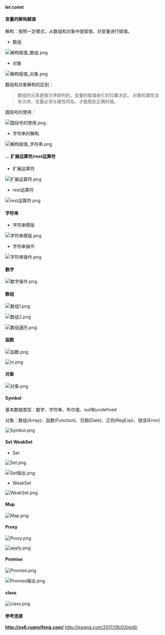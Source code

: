 #### let const

#### 变量的解构赋值

解构：按照一定模式，从数组和对象中提取值，对变量进行赋值。

* 数组

![解构赋值_数组.png](https://upload-images.jianshu.io/upload_images/11297430-4607d27e91121651.png?imageMogr2/auto-orient/strip%7CimageView2/2/w/1240)

* 对象

![解构赋值_对象.png](https://upload-images.jianshu.io/upload_images/11297430-a32a4738dcb4a206.png?imageMogr2/auto-orient/strip%7CimageView2/2/w/1240)

数组和对象解构的区别：
>数组的元素是按次序排列的，变量的取值由它的位置决定。
对象的属性没有次序，变量必须与属性同名，才能取到正确的值。

圆括号的使用：

![圆括号的使用.png](https://upload-images.jianshu.io/upload_images/11297430-fffeb5cf04b41ee0.png?imageMogr2/auto-orient/strip%7CimageView2/2/w/1240)

* 字符串的解构

![解构赋值_字符串.png](https://upload-images.jianshu.io/upload_images/11297430-bd44404c12199f95.png?imageMogr2/auto-orient/strip%7CimageView2/2/w/1240)

#### ... 扩展运算符/rest运算符

* 扩展运算符

![扩展运算符.png](https://upload-images.jianshu.io/upload_images/11297430-ae3926c733ccbcb2.png?imageMogr2/auto-orient/strip%7CimageView2/2/w/1240)

* rest运算符

![rest运算符.png](https://upload-images.jianshu.io/upload_images/11297430-2f703af9c0f887e7.png?imageMogr2/auto-orient/strip%7CimageView2/2/w/1240)

#### 字符串

* 字符串模版

![字符串模版.png](https://upload-images.jianshu.io/upload_images/11297430-60ff624d7358eb54.png?imageMogr2/auto-orient/strip%7CimageView2/2/w/1240)

* 字符串操作

![字符串操作.png](https://upload-images.jianshu.io/upload_images/11297430-17bfa9ad33a98ad5.png?imageMogr2/auto-orient/strip%7CimageView2/2/w/1240)

#### 数字

![数字操作.png](https://upload-images.jianshu.io/upload_images/11297430-0cfea7b151d5e6f9.png?imageMogr2/auto-orient/strip%7CimageView2/2/w/1240)

#### 数组

![数组1.png](https://upload-images.jianshu.io/upload_images/11297430-60a1648b9d0c9116.png?imageMogr2/auto-orient/strip%7CimageView2/2/w/1240)

![数组2.png](https://upload-images.jianshu.io/upload_images/11297430-cbe24c9619f3e553.png?imageMogr2/auto-orient/strip%7CimageView2/2/w/1240)

![数组遍历.png](https://upload-images.jianshu.io/upload_images/11297430-40f0c68e8189fcd8.png?imageMogr2/auto-orient/strip%7CimageView2/2/w/1240)

#### 函数

![函数.png](https://upload-images.jianshu.io/upload_images/11297430-3777f584b80b2d67.png?imageMogr2/auto-orient/strip%7CimageView2/2/w/1240)

![in.png](https://upload-images.jianshu.io/upload_images/11297430-9374fb4166272236.png?imageMogr2/auto-orient/strip%7CimageView2/2/w/1240)

#### 对象

![对象.png](https://upload-images.jianshu.io/upload_images/11297430-827afb574a3e5458.png?imageMogr2/auto-orient/strip%7CimageView2/2/w/1240)

#### Symbol

基本数据类型：数字、字符串、布尔值、null和undefined

对象：数组(Array)、函数(Function)、日期(Date)、正则(RegExp)、错误(Error)

![Symbol.png](https://upload-images.jianshu.io/upload_images/11297430-80d62923d56c8fdf.png?imageMogr2/auto-orient/strip%7CimageView2/2/w/1240)

#### Set WeakSet

* Set

![Set.png](https://upload-images.jianshu.io/upload_images/11297430-52d4ab8c0ea9a85e.png?imageMogr2/auto-orient/strip%7CimageView2/2/w/1240)

![Set输出.png](https://upload-images.jianshu.io/upload_images/11297430-12264517a43f52be.png?imageMogr2/auto-orient/strip%7CimageView2/2/w/1240)

* WeakSet

![WeakSet.png](https://upload-images.jianshu.io/upload_images/11297430-bbc2e6091068eb1a.png?imageMogr2/auto-orient/strip%7CimageView2/2/w/1240)

#### Map

![Map.png](https://upload-images.jianshu.io/upload_images/11297430-26eb593f8939a09d.png?imageMogr2/auto-orient/strip%7CimageView2/2/w/1240)

#### Proxy

![Proxy.png](https://upload-images.jianshu.io/upload_images/11297430-e3e34742c35615b1.png?imageMogr2/auto-orient/strip%7CimageView2/2/w/1240)

![apply.png](https://upload-images.jianshu.io/upload_images/11297430-25400748bd09813e.png?imageMogr2/auto-orient/strip%7CimageView2/2/w/1240)

#### Promise

![Promise.png](https://upload-images.jianshu.io/upload_images/11297430-4a2ec8f030d74cd2.png?imageMogr2/auto-orient/strip%7CimageView2/2/w/1240)

![Promise输出.png](https://upload-images.jianshu.io/upload_images/11297430-a055beeaa6b401b8.png?imageMogr2/auto-orient/strip%7CimageView2/2/w/1240)

#### class

![class.png](https://upload-images.jianshu.io/upload_images/11297430-0ae893fbaea5a860.png?imageMogr2/auto-orient/strip%7CimageView2/2/w/1240)

#### 参考连接

**http://es6.ruanyifeng.com/**
http://jspang.com/2017/06/03/es6/
